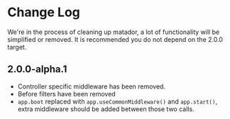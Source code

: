 # Change Log

We're in the process of cleaning up matador, a lot of functionality will be
simplified or removed.  It is recommended you do not depend on the 2.0.0 target.

## 2.0.0-alpha.1

- Controller specific middleware has been removed.
- Before filters have been removed
- `app.boot` replaced with `app.useCommonMiddleware()` and `app.start()`, extra middleware should
be added between those two calls.
